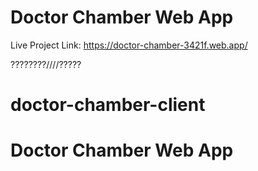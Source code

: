 # Doctor Chamber Web App

Live Project Link:
https://doctor-chamber-3421f.web.app/

????????////?????

# doctor-chamber-client

# Doctor Chamber Web App

